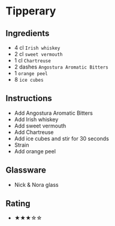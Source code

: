 # Tipperary

## Ingredients
- 4 cl `Irish whiskey`
- 2 cl `sweet vermouth`
- 1 cl `Chartreuse`
- 2 dashes `Angostura Aromatic Bitters`
- 1 `orange peel`
- 8 `ice cubes`

## Instructions
- Add Angostura Aromatic Bitters
- Add Irish whiskey
- Add sweet vermouth
- Add Chartreuse
- Add ice cubes and stir for 30 seconds
- Strain
- Add orange peel

## Glassware
- Nick & Nora glass

## Rating
- ★★★☆☆